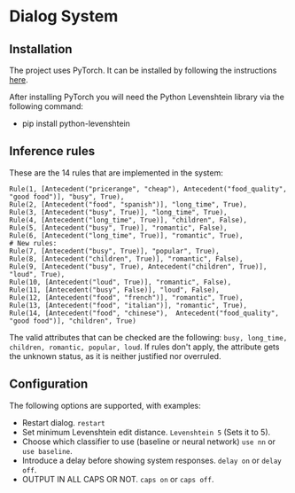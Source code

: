 # Dialog System

## Installation

The project uses PyTorch. It can be installed by following the instructions [here](https://pytorch.org/get-started/locally/).

After installing PyTorch you will need the Python Levenshtein library via the following command:
- pip install python-levenshtein

## Inference rules

These are the 14 rules that are implemented in the system:

```
Rule(1, [Antecedent("pricerange", "cheap"), Antecedent("food_quality", "good food")], "busy", True),
Rule(2, [Antecedent("food", "spanish")], "long_time", True),
Rule(3, [Antecedent("busy", True)], "long_time", True),
Rule(4, [Antecedent("long_time", True)], "children", False),
Rule(5, [Antecedent("busy", True)], "romantic", False),
Rule(6, [Antecedent("long_time", True)], "romantic", True),
# New rules:
Rule(7, [Antecedent("busy", True)], "popular", True),
Rule(8, [Antecedent("children", True)], "romantic", False),
Rule(9, [Antecedent("busy", True), Antecedent("children", True)], "loud", True),
Rule(10, [Antecedent("loud", True)], "romantic", False),
Rule(11, [Antecedent("busy", False)], "loud", False),
Rule(12, [Antecedent("food", "french")], "romantic", True),
Rule(13, [Antecedent("food", "italian")], "romantic", True),
Rule(14, [Antecedent("food", "chinese"),  Antecedent("food_quality", "good food")], "children", True)
```
The valid attributes that can be checked are the following: `busy, long_time, children, romantic, popular, loud`. If rules don't apply, the attribute gets the
unknown status, as it is neither justified nor overruled.

## Configuration

The following options are supported, with examples:

* Restart dialog. `restart`
* Set minimum Levenshtein edit distance. `Levenshtein 5` (Sets it to 5).
* Choose which classifier to use (baseline or neural network) `use nn` or `use baseline`.
* Introduce a delay before showing system responses. `delay on` or `delay off`.
* OUTPUT IN ALL CAPS OR NOT. `caps on` or `caps off`.

